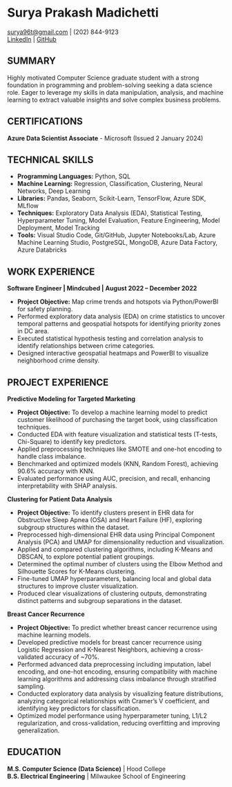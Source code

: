 # Surya Prakash Madichetti
surya96t@gmail.com | (202) 844-9123  
[LinkedIn](https://www.linkedin.com/in/surya-prakash-madichetti/) | [GitHub](https://github.com/Surya96t)

## SUMMARY

Highly motivated Computer Science graduate student with a strong foundation in programming and problem-solving seeking a data science role. Eager to leverage my skills in data manipulation, analysis, and machine learning to extract valuable insights and solve complex business problems.

## CERTIFICATIONS

**Azure Data Scientist Associate** - Microsoft (Issued 2 January 2024)

## TECHNICAL SKILLS

- **Programming Languages:** Python, SQL
- **Machine Learning:** Regression, Classification, Clustering, Neural Networks, Deep Learning
- **Libraries:** Pandas, Seaborn, Scikit-Learn, TensorFlow, Azure SDK, MLflow
- **Techniques:** Exploratory Data Analysis (EDA), Statistical Testing, Hyperparameter Tuning, Model Evaluation, Feature Engineering, Model Deployment, Model Tracking
- **Tools:** Visual Studio Code, Git/GitHub, Jupyter Notebooks/Lab, Azure Machine Learning Studio, PostgreSQL, MongoDB, Azure Data Factory, Azure Databricks

## WORK EXPERIENCE

**Software Engineer | Mindcubed | August 2022 – December 2022**

- **Project Objective:** Map crime trends and hotspots via Python/PowerBI for safety planning.
- Performed exploratory data analysis (EDA) on crime statistics to uncover temporal patterns and geospatial hotspots for identifying priority zones in DC area.
- Executed statistical hypothesis testing and correlation analysis to identify relationships between crime categories.
- Designed interactive geospatial heatmaps and PowerBI to visualize neighborhood crime density.

## PROJECT EXPERIENCE

**Predictive Modeling for Targeted Marketing**

- **Project Objective:** To develop a machine learning model to predict customer likelihood of purchasing the target book, using classification techniques.
- Conducted EDA with feature visualization and statistical tests (T-tests, Chi-Square) to identify key predictors.
- Applied preprocessing techniques like SMOTE and one-hot encoding to handle class imbalance.
- Benchmarked and optimized models (KNN, Random Forest), achieving 90.6% accuracy with KNN.
- Evaluated performance using AUC, precision, and recall, enhancing interpretability with SHAP analysis.

**Clustering for Patient Data Analysis**

- **Project Objective:** To identify clusters present in EHR data for Obstructive Sleep Apnea (OSA) and Heart Failure (HF), exploring subgroup structures within the dataset.
- Preprocessed high-dimensional EHR data using Principal Component Analysis (PCA) and UMAP for dimensionality reduction and visualization.
- Applied and compared clustering algorithms, including K-Means and DBSCAN, to explore potential patient groupings.
- Determined the optimal number of clusters using the Elbow Method and Silhouette Scores for K-Means clustering.
- Fine-tuned UMAP hyperparameters, balancing local and global data structures to improve cluster visualization.
- Produced clear visualizations of clustering outputs, demonstrating distinct patterns and subgroup separations in the dataset.

**Breast Cancer Recurrence**

- **Project Objective:** To predict whether breast cancer recurrence using machine learning models.
- Developed predictive models for breast cancer recurrence using Logistic Regression and K-Nearest Neighbors, achieving a cross-validated accuracy of ~70%.
- Performed advanced data preprocessing including imputation, label encoding, and one-hot encoding, ensuring compatibility with machine learning algorithms and addressing class imbalance through stratified sampling.
- Conducted exploratory data analysis by visualizing feature distributions, analyzing categorical relationships with Cramer’s V coefficient, and identifying key predictors for classification.
- Optimized model performance using hyperparameter tuning, L1/L2 regularization, and cross-validation, reducing overfitting and improving generalization.

## EDUCATION

**M.S. Computer Science (Data Science)** | Hood College  
**B.S. Electrical Engineering** | Milwaukee School of Engineering
